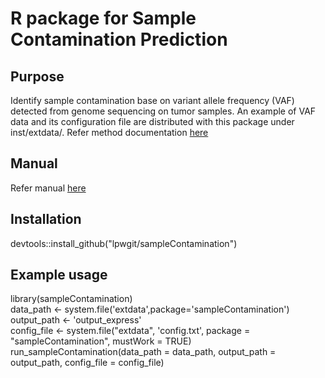 # R package for Sample Contamination Prediction

## Purpose
Identify sample contamination base on variant allele frequency (VAF) detected from genome sequencing on tumor samples. An example of VAF data and its configuration file are distributed with this package under inst/extdata/. Refer method documentation [here](/inst/extdata/sampleContamination.pdf)

## Manual
Refer manual [here](/inst/extdata/sampleContamination_manual.pdf)

## Installation
devtools::install_github("lpwgit/sampleContamination")

## Example usage
library(sampleContamination)  
data_path <-  system.file('extdata',package='sampleContamination')  
output_path <- 'output_express'  
config_file <- system.file("extdata", 'config.txt', package = "sampleContamination", mustWork = TRUE)  
run_sampleContamination(data_path = data_path, 
                        output_path = output_path, 
                        config_file = config_file)
